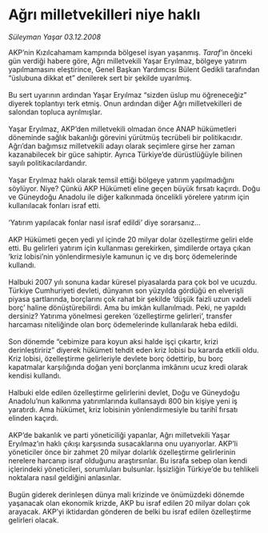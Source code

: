 # Ağrı milletvekilleri niye haklı

*Süleyman Yaşar 03.12.2008*

<div class="taraf_structure_2col_1zq">
<div class="margen_n">



 <p>AKP’nin Kızılcahamam kampında bölgesel isyan yaşanmış. <i>Taraf’</i>ın önceki gün verdiği habere göre, Ağrı milletvekili Yaşar Eryılmaz, bölgeye yatırım yapılmamasını eleştirince, Genel Başkan Yardımcısı Bülent Gedikli tarafından “üslubuna dikkat et” denilerek sert bir şekilde uyarılmış. <br/><br/>Bu sert uyarının ardından Yaşar Eryılmaz “sizden üslup mu öğreneceğiz” diyerek toplantıyı terk etmiş. Onun ardından diğer Ağrı milletvekilleri de salondan topluca ayrılmışlar. <br/><br/>Yaşar Eryılmaz, AKP’den milletvekili olmadan önce ANAP hükümetleri döneminde sağlık bakanlığı görevini yürütmüş tecrübeli bir politikacıdır. Ağrı’dan bağımsız milletvekili adayı olarak seçimlere girse her zaman kazanabilecek bir güce sahiptir. Ayrıca Türkiye’de dürüstlüğüyle bilinen sayılı politikacılardandır. <br/><br/>Yaşar Eryılmaz haklı olarak temsil ettiği bölgeye yatırım yapılmadığını söylüyor. Niye? Çünkü AKP Hükümeti eline geçen büyük fırsatı kaçırdı. Doğu ve Güneydoğu Anadolu ile diğer kalkınmada öncelikli yörelere yatırım için kullanılacak fonları israf etti. <br/><br/>‘Yatırım yapılacak fonlar nasıl israf edildi’ diye sorarsanız... <br/><br/>AKP Hükümeti geçen yedi yıl içinde 20 milyar dolar özelleştirme geliri elde etti. Bu gelirleri yatırım için kullanması gerekirken, şimdilerde ortaya çıkan ‘kriz lobisi’nin yönlendirmesiyle kamunun iç ve dış borç ödemelerinde kullandı. <br/><br/>Halbuki 2007 yılı sonuna kadar küresel piyasalarda para çok bol ve ucuzdu. Türkiye Cumhuriyeti devleti, dünyanın son yüzyılda gördüğü en elverişli piyasa şartlarında, borçlarını çok rahat bir şekilde ‘düşük faizli uzun vadeli borç’ haline dönüştürebilirdi. Ama bu imkân kullanılmadı. Peki, ne yapıldı dersiniz? Yatırıma yönelmesi gereken ‘özelleştirme gelirleri’, transfer harcaması niteliğinde olan borç ödemelerinde kullanılarak heba edildi. <br/><br/>Son dönemde “cebimize para koyun aksi halde işçi çıkartır, krizi derinleştiririz” diyerek hükümeti tehdit eden kriz lobisi bu kararda etkili oldu. Kriz lobisi, özelleştirme gelirleriyle devlete borç ödettirip, bu borç kapatmalar karşılığında doğan yeni borçlanma imkânını ucuz kredi olarak kendisi kullandı. <br/><br/>Halbuki elde edilen özelleştirme gelirlerini devlet, Doğu ve Güneydoğu Anadolu’nun kalkınma yatırımlarında kullansaydı 800 bin kişiye yeni iş yaratırdı. Ama hükümet, kriz lobisinin yönlendirmesiyle bu tarihî fırsatı elinden kaçırdı. <br/><br/>AKP’de bakanlık ve parti yöneticiliği yapanlar, Ağrı milletvekili Yaşar Eryılmaz’ın haklı çıkışı karşısında susacaklarına onu uyarıyorlar. AKP’li yöneticiler önce bir zahmet 20 milyar dolarlık özelleştirme gelirlerinin nerelere harcanıp israf olduğunu araştırsınlar. Bu israfa sebep olan kendi içlerindeki yöneticileri, sorumluları bulsunlar. İşsizliğin Türkiye’de bu tehlikeli noktalara nasıl geldiğini anlasınlar. <br/><br/>Bugün giderek derinleşen dünya mali krizinde ve önümüzdeki dönemde yaşanacak olan ekonomik krizde, AKP bu israf edilen 20 milyar doları çok arayacak. AKP’yi iktidardan gönderen de belki bu israf edilen özelleştirme gelirleri olacak.</p>

<br/>


<div id="taraf_not">
</div>

</div>


</div>
